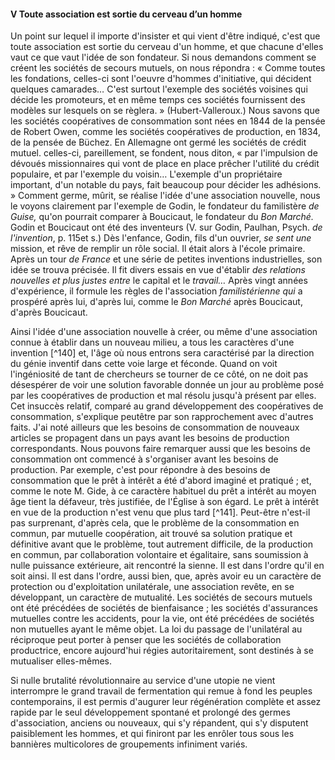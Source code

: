 #### V Toute association est sortie du cerveau d’un homme

Un point sur lequel il importe d'insister et qui vient d'être indiqué, c'est que toute association est sortie du cerveau d'un homme, et que chacune d'elles vaut ce que vaut l'idée de son fondateur. Si nous demandons comment se créent les sociétés de secours mutuels, on nous répondra : « Comme toutes les fondations, celles-ci sont l'oeuvre d'hommes d'initiative, qui décident quelques camarades… C'est surtout l'exemple des sociétés voisines qui décide les promoteurs, et en même temps ces sociétés fournissent des modèles sur lesquels on se règlera. » (Hubert-Valleroux.) Nous savons que les sociétés coopératives de consommation sont nées en 1844 de la pensée de Robert Owen, comme les sociétés coopératives de production, en 1834, de la pensée de Büchez. En Allemagne ont germé les sociétés de crédit mutuel. celles-ci, pareillement, se fondent, nous diton, « par l'impulsion de dévoués missionnaires qui vont de place en place prêcher l'utilité du crédit populaire, et par l'exemple du voisin… L'exemple d'un propriétaire important, d'un notable du pays, fait beaucoup pour décider les adhésions. » Comment germe, mûrit, se réalise l'idée d'une association nouvelle, nous le voyons clairement par l'exemple de Godin, le fondateur du familistère _de Guise,_ qu'on pourrait comparer à Boucicaut, le fondateur du _Bon Marché._ Godin et Boucicaut ont été des inventeurs (V. sur Godin, Paulhan, Psych. _de l'invention_, p. 115et s.) Dès l'enfance, Godin, fils d'un ouvrier, _se sent une_ mission, et rêve de remplir un rôle social. Il était alors à l'école primaire. Après un tour _de France_ et une série de petites inventions industrielles, son idée se trouva précisée. Il fit divers essais en vue d'établir _des relations nouvelles et plus justes entre_ le capital et le _travail…_ Après vingt années d'expérience, il formule les règles de l'association _familistérienne qui_ a prospéré après lui, d'après lui, comme le _Bon Marché_ après Boucicaut, d'après Boucicaut.

Ainsi l'idée d'une association nouvelle à créer, ou même d'une association connue à établir dans un nouveau milieu, a tous les caractères d'une invention [^140] et, l'âge où nous entrons sera caractérisé par la direction du génie inventif dans cette voie large et féconde. Quand on voit l'ingéniosité de tant de chercheurs se tourner de ce côté, on ne doit pas désespérer de voir une solution favorable donnée un jour au problème posé par les coopératives de production et mal résolu jusqu'à présent par elles. Cet insuccès relatif, comparé au grand développement des coopératives de consommation, s'explique peutêtre par son rapprochement avec d'autres faits. J'ai noté ailleurs que les besoins de consommation de nouveaux articles se propagent dans un pays avant les besoins de production correspondants. Nous pouvons faire remarquer aussi que les besoins de consommation ont commencé à s'organiser avant les besoins de production. Par exemple, c'est pour répondre à des besoins de consommation que le prêt à intérêt a été d'abord imaginé et pratiqué ; et, comme le note M. Gide, à ce caractère habituel du prêt a intérêt au moyen âge tient la défaveur, très justifiée, de l'Église à son égard. Le prêt à intérêt en vue de la production n'est venu que plus tard [^141]. Peut-être n'est-il pas surprenant, d'après cela, que le problème de la consommation en commun, par mutuelle coopération, ait trouvé sa solution pratique et définitive avant que le problème, tout autrement difficile, de la production en commun, par collaboration volontaire et égalitaire, sans soumission à nulle puissance extérieure, ait rencontré la sienne. Il est dans l'ordre qu'il en soit ainsi. Il est dans l'ordre, aussi bien, que, après avoir eu un caractère de protection ou d'exploitation unilatérale, une association revête, en se développant, un caractère de mutualité. Les sociétés de secours mutuels ont été précédées de sociétés de bienfaisance ; les sociétés d'assurances mutuelles contre les accidents, pour la vie, ont été précédées de sociétés non mutuelles ayant le même objet. La loi du passage de l'unilatéral au réciproque peut porter à penser que les sociétés de collaboration productrice, encore aujourd'hui régies autoritairement, sont destinés à se mutualiser elles-mêmes.

Si nulle brutalité révolutionnaire au service d'une utopie ne vient interrompre le grand travail de fermentation qui remue à fond les peuples contemporains, il est permis d'augurer leur régénération complète et assez rapide par le seul développement spontané et prolongé des germes d'association, anciens ou nouveaux, qui s'y répandent, qui s'y disputent paisiblement les hommes, et qui finiront par les enrôler tous sous les bannières multicolores de groupements infiniment variés.

